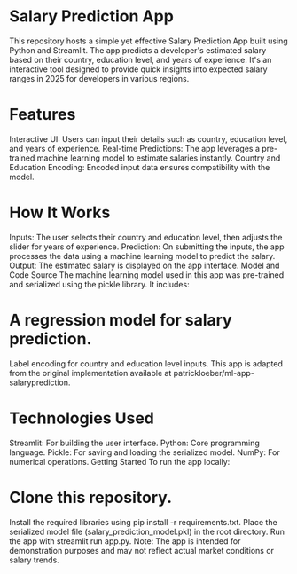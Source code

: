 # Salary Prediction App
This repository hosts a simple yet effective Salary Prediction App built using Python and Streamlit. The app predicts a developer's estimated salary based on their country, education level, and years of experience. It's an interactive tool designed to provide quick insights into expected salary ranges in 2025 for developers in various regions.

# Features
Interactive UI: Users can input their details such as country, education level, and years of experience.
Real-time Predictions: The app leverages a pre-trained machine learning model to estimate salaries instantly.
Country and Education Encoding: Encoded input data ensures compatibility with the model.

# How It Works
Inputs: The user selects their country and education level, then adjusts the slider for years of experience.
Prediction: On submitting the inputs, the app processes the data using a machine learning model to predict the salary.
Output: The estimated salary is displayed on the app interface.
Model and Code Source
The machine learning model used in this app was pre-trained and serialized using the pickle library. It includes:

# A regression model for salary prediction.
Label encoding for country and education level inputs.
This app is adapted from the original implementation available at patrickloeber/ml-app-salaryprediction.

# Technologies Used
Streamlit: For building the user interface.
Python: Core programming language.
Pickle: For saving and loading the serialized model.
NumPy: For numerical operations.
Getting Started
To run the app locally:

# Clone this repository.
Install the required libraries using pip install -r requirements.txt.
Place the serialized model file (salary_prediction_model.pkl) in the root directory.
Run the app with streamlit run app.py.
Note: The app is intended for demonstration purposes and may not reflect actual market conditions or salary trends.

